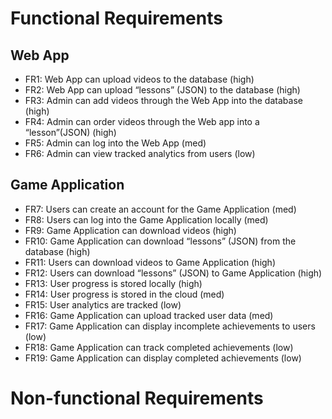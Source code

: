 # Functional Requirements
## Web App
- FR1: Web App can upload videos to the database (high) 
- FR2: Web App can upload “lessons” (JSON) to the database (high)
- FR3: Admin can add videos through the Web App into the database (high)
- FR4: Admin can order videos through the Web app into a “lesson”(JSON) (high)
- FR5: Admin can log into the Web App (med)
- FR6: Admin can view tracked analytics from users (low)

## Game Application
- FR7: Users can create an account for the Game Application (med)
- FR8: Users can log into the Game Application locally (med)
- FR9: Game Application can download videos (high)
- FR10: Game Application can download “lessons” (JSON) from the database (high)
- FR11: Users can download videos to Game Application (high)
- FR12: Users can download “lessons” (JSON) to Game Application (high)
- FR13: User progress is stored locally (high)
- FR14: User progress is stored in the cloud (med)
- FR15: User analytics are tracked (low)
- FR16: Game Application can upload tracked user data (med)
- FR17: Game Application can display incomplete achievements to users (low)
- FR18: Game Application can track completed achievements (low)
- FR19: Game Application can display completed achievements (low)


# Non-functional Requirements
